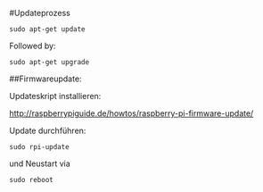 #Updateprozess

    sudo apt-get update

Followed by:

    sudo apt-get upgrade

##Firmwareupdate:

Updateskript installieren:

http://raspberrypiguide.de/howtos/raspberry-pi-firmware-update/

Update durchführen:

    sudo rpi-update

und Neustart via

    sudo reboot
